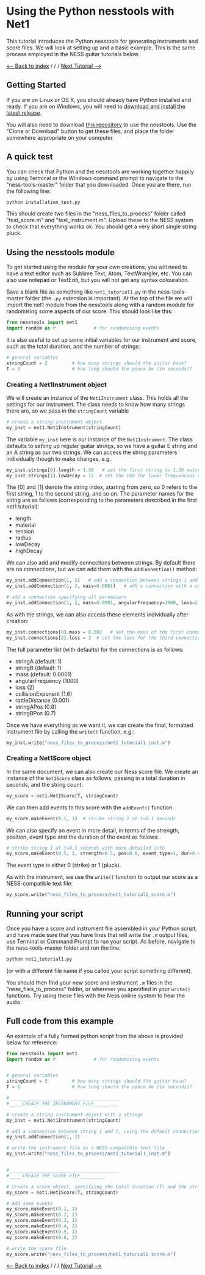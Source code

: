 # Using the Python nesstools with Net1
This tutorial introduces the Python nesstools for generating instruments and score files. We will look at setting up and a basic example. This is the same process employed in the NESS guitar tutorials below.

[<-- Back to index](https://tommmmudd.github.io/ness-tools/) / / / [Next Tutorial -->](https://tommmmudd.github.io/ness-tools/tutorials/net1-tutorial2/)

## Getting Started
If you are on Linux or OS X, you should already have Python installed and ready. If you are on Windows, you will need to [download and install the latest release](https://www.python.org/downloads/windows/). 

You will also need to download [this repository](https://github.com/tommmmudd/ness-tools) to use the nesstools. Use the "Clone or Download" button to get these files, and place the folder somewhere appropriate on your computer.

## A quick test
You can check that Python and the nesstools are working together happily by using Terminal or the Windows command prompt to navigate to the "ness-tools-master" folder that you downloaded. Once you are there, run the following line:
```bash
python installation_test.py
```

This should create two files in the "ness_files_to_process" folder called "test_score.m" and "test_instrument.m". Upload these to the NESS system to check that everything works ok. You should get a very short single string pluck.

## Using the nesstools module
To get started using the module for your own creations, you will need to have a text editor such as Sublime Text, Atom, TextWrangler, etc. You can also use notepad or TextEdit, but you will not get any syntax colouration.

Save a blank file as something like ```net1_tutorial1.py``` in the ness-tools-master folder (the ```.py``` extension is important).
At the top of the file we will import the net1 module from the nesstools along with a random module for randomising some aspects of our score. This should look like this:

```python
from nesstools import net1
import random as r  			# for randomising events
```

It is also useful to set up some initial variables for our instrument and score, such as the total duration, and the number of strings:
```python
# general variables
stringCount = 2         # how many strings should the guitar have?
T = 3                   # how long should the piece be (in seconds)?
```

### Creating a Net1Instrument object
We will create an instance of the ```Net1Instrument``` class. This holds all the settings for our instrument. The class needs to know how many strings there are, so we pass in the ```stringCount``` variable
```python
# create a string instrument object
my_inst = net1.Net1Instrument(stringCount)
```

The variable ```my_inst``` here is our instance of the ```Net1Instrument```. The class defaults to setting up regular guitar strings, so we have a guitar E string and an A string as our two strings. We can access the string parameters individually though to make changes, e.g.
```python
my_inst.strings[0].length = 1.36   # set the first string to 1.36 metres
my_inst.strings[1].lowDecay = 12  # set the t60 for lower frequencies of the second string to 12 seconds
```
The [0] and [1] denote the string index, starting from zero, so 0 refers to the first string, 1 to the second string, and so on. The parameter names for the string are as follows (corresponding to the parameters described in the first net1 tutorial):
- length
- material
- tension
- radius
- lowDecay
- highDecay

We can also add and modify connections between strings. By default there are no connections, but we can add them with the ```addConnection()``` method:
```python
my_inst.addConnection(1, 2)   # add a connection between strings 1 and 2 with default parameters
my_inst.addConnection(1, 2, mass=0.0001)   # add a connection with a specific mass

# add a connection specifying all parameters
my_inst.addConnection(1, 2, mass=0.0001, angularFrequency=1000, loss=2, collisionExponent=1.6, rattleDistance=0.001, stringAPos=0.8, stringBPos=0.8)
```

As with the strings, we can also access these elements individually after creation:
```python
my_inst.connections[0].mass = 0.002   # set the mass of the first connection to 0.002 kg
my_inst.connections[2].loss = 3  # set the loss for the third connection to 3
```

The full parameter list (with defaults) for the connections is as follows:
- stringA (default: 1)
- stringB (default: 1)
- mass (default: 0.0001) 
- angularFrequency (1000)
- loss (2)
- collisionExponent (1.6)
- rattleDistance (0.001)
- stringAPos (0.8)
- stringBPos (0.7)

Once we have everything as we want it, we can create the final, formatted instrument file by calling the ```write()``` function, e.g.:
```python
my_inst.write("ness_files_to_process/net1_tutorial1_inst.m")
```

### Creating a Net1Score object
In the same document, we can also create our Ness score file. We create an instance of the ```Net1Score``` class as follows, passing in a total duration in seconds, and the string count:
```python
my_score = net1.Net1Score(T, stringCount)
```

We can then add events to this score with the ```addEvent()``` function.
```python
my_score.makeEvent(0.1, 1)  # strike string 1 at t=0.1 seconds
```
We can also specify an event in more detail, in terms of the strength, position, event type and the duration of the event as follows:
```python
# strike string 1 at t=0.5 seconds with more detailed info
my_score.makeEvent(0.5, 1, strength=0.5, pos=0.8, event_type=1, dur=0.002)  
```
The event type is either 0 (strike) or 1 (pluck). 

As with the instrument, we use the ```write()``` function to output our score as a NESS-compatible text file:
```python
my_score.write("ness_files_to_process/net1_tutorial1_score.m")
```

## Running your script
Once you have a score and instrument file assembled in your Python script, and have made sure that you have lines that will write the ```.m``` output files, use Terminal or Command Prompt to run your script. As before, navigate to the ness-tools-master folder and run the line:
```python
python net1_tutorial1.py
```
(or with a different file name if you called your script something different).

You should then find your new score and instrument ```.m``` files in the "ness_files_to_process" folder, or wherever you specified in your ```write()``` functions. Try using these files with the Ness online system to hear the audio.

## Full code from this example
An example of a fully formed python script from the above is provided below for reference:

```python
from nesstools import net1
import random as r  			# for randomising events


# general variables
stringCount = 3         # how many strings should the guitar have?
T = 8                   # how long should the piece be (in seconds)?

#________________________________________
#_____CREATE THE INSTRUMENT FILE_________

# create a string instrument object with 3 strings
my_inst = net1.Net1Instrument(stringCount)

# add a connection between string 1 and 2, using the default connection parameters
my_inst.addConnection(1, 2)

# write the instrument file as a NESS-compatible text file
my_inst.write("ness_files_to_process/net1_tutorial1_inst.m")


#________________________________________
#_____CREATE THE SCORE FILE_________

# Create a score object, specifying the total duration (T) and the string count (stringCount)
my_score = net1.Net1Score(T, stringCount)    

# Add some events
my_score.makeEvent(0.1, 1)
my_score.makeEvent(0.2, 2)
my_score.makeEvent(0.3, 1)
my_score.makeEvent(0.4, 2)
my_score.makeEvent(0.5, 1)
my_score.makeEvent(0.6, 2)

# write the score file
my_score.write("ness_files_to_process/net1_tutorial1_score.m")
```

[<-- Back to index](https://tommmmudd.github.io/ness-tools/) / / / [Next Tutorial -->](https://tommmmudd.github.io/ness-tools/tutorials/net1-tutorial2/)
